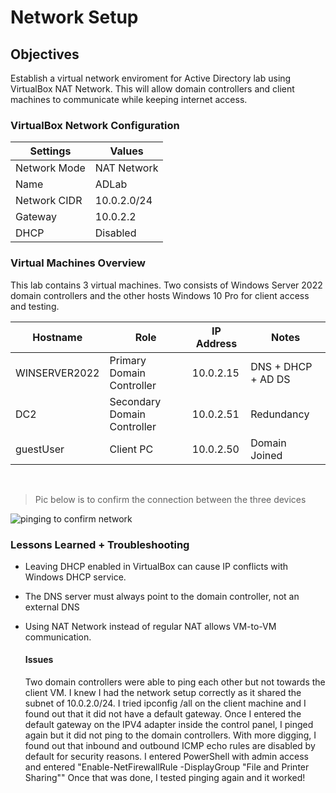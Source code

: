 # Network Setup

  ## Objectives
  Establish a virtual network enviroment for Active Directory lab using VirtualBox NAT Network. This will allow domain controllers and client machines to communicate while keeping internet access.

  ### VirtualBox Network Configuration

  | Settings | Values |
  | ------ | ----- |
  | Network Mode | NAT Network |
  | Name | ADLab |
  | Network CIDR | 10.0.2.0/24 |
  | Gateway | 10.0.2.2 |
  | DHCP | Disabled |


### Virtual Machines Overview
This lab contains 3 virtual machines. Two consists of Windows Server 2022 domain controllers and the other hosts Windows 10 Pro for client access and testing.

| Hostname | Role | IP Address | Notes |
| -----| ----- | ----- | ----- |
| WINSERVER2022 | Primary Domain Controller | 10.0.2.15 | DNS + DHCP + AD DS |
| DC2 | Secondary Domain Controller | 10.0.2.51 | Redundancy |
| guestUser | Client PC | 10.0.2.50 | Domain Joined |

<br>

 > Pic below is to confirm the connection between the three devices
  
![pinging to confirm network](https://github.com/user-attachments/assets/843e6d1e-05a8-4b53-b02b-49d5510cf315)

### Lessons Learned + Troubleshooting

* Leaving DHCP enabled in VirtualBox can cause IP conflicts with Windows DHCP service.
* The DNS server must always point to the domain controller, not an external DNS
* Using NAT Network instead of regular NAT allows VM-to-VM communication.

  #### Issues
  Two domain controllers were able to ping each other but not towards the client VM. I knew I had the network setup correctly as it shared the subnet of 10.0.2.0/24. I tried ipconfig /all on the client machine and I found out that it did not have a default gateway. Once I entered the default gateway on the IPV4 adapter inside the control panel, I pinged again but it did not ping to the domain controllers. With more digging, I found out that inbound and outbound ICMP echo rules are disabled by default for security reasons. I entered PowerShell with admin access and entered "Enable-NetFirewallRule -DisplayGroup "File and Printer Sharing"" Once that was done, I tested pinging again and it worked!
  
